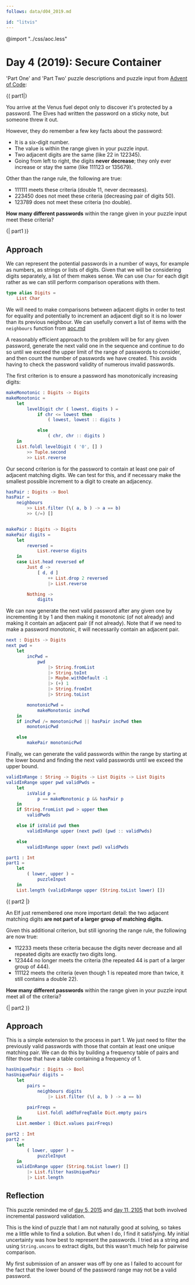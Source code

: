 ```yaml
---
follows: data/d04_2019.md

id: "litvis"
---
```


@import "../css/aoc.less"

# Day 4 (2019): Secure Container

'Part One' and 'Part Two' puzzle descriptions and puzzle input from [Advent of Code](https://adventofcode.com/2019/day/4):

{( part1|}

You arrive at the Venus fuel depot only to discover it's protected by a password. The Elves had written the password on a sticky note, but someone threw it out.

However, they do remember a few key facts about the password:

- It is a six-digit number.
- The value is within the range given in your puzzle input.
- Two adjacent digits are the same (like 22 in 122345).
- Going from left to right, the digits **never decrease**; they only ever increase or stay the same (like 111123 or 135679).

Other than the range rule, the following are true:

- 111111 meets these criteria (double 11, never decreases).
- 223450 does not meet these criteria (decreasing pair of digits 50).
- 123789 does not meet these criteria (no double).

**How many different passwords** within the range given in your puzzle input meet these criteria?

{| part1 )}

## Approach

We can represent the potential passwords in a number of ways, for example as numbers, as strings or lists of digits. Given that we will be considering digits separately, a list of them makes sense. We can use `Char` for each digit rather as we can still perform comparison operations with them.

```elm {l}
type alias Digits =
    List Char
```

We will need to make comparisons between adjacent digits in order to test for equality and potentially to increment an adjacent digit so it is no lower than its previous neighbour. We can usefully convert a list of items with the `neighbours` function from [aoc.md](../aoc.md)

A reasonably efficient approach to the problem will be for any given password, generate the next valid one in the sequence and continue to do so until we exceed the upper limit of the range of passwords to consider, and then count the number of passwords we have created. This avoids having to check the password validity of numerous invalid passwords.

The first criterion is to ensure a password has monotonically increasing digits:

```elm {l}
makeMonotonic : Digits -> Digits
makeMonotonic =
    let
        levelDigit chr ( lowest, digits ) =
            if chr <= lowest then
                ( lowest, lowest :: digits )

            else
                ( chr, chr :: digits )
    in
    List.foldl levelDigit ( '0', [] )
        >> Tuple.second
        >> List.reverse
```

Our second criterion is for the password to contain at least one pair of adjacent matching digits. We can test for this, and if necessary make the smallest possible increment to a digit to create an adjacency.

```elm {l}
hasPair : Digits -> Bool
hasPair =
    neighbours
        >> List.filter (\( a, b ) -> a == b)
        >> (/=) []


makePair : Digits -> Digits
makePair digits =
    let
        reversed =
            List.reverse digits
    in
    case List.head reversed of
        Just d ->
            [ d, d ]
                ++ List.drop 2 reversed
                |> List.reverse

        Nothing ->
            digits
```

We can now generate the next valid password after any given one by incrementing it by 1 and then making it monotonic (of not already) and making it contain an adjacent pair (if not already). Note that if we need to make a password monotonic, it will necessarily contain an adjacent pair.

```elm {l}
next : Digits -> Digits
next pwd =
    let
        incPwd =
            pwd
                |> String.fromList
                |> String.toInt
                |> Maybe.withDefault -1
                |> (+) 1
                |> String.fromInt
                |> String.toList

        monotonicPwd =
            makeMonotonic incPwd
    in
    if incPwd /= monotonicPwd || hasPair incPwd then
        monotonicPwd

    else
        makePair monotonicPwd
```

Finally, we can generate the valid passwords within the range by starting at the lower bound and finding the next valid passwords until we exceed the upper bound.

```elm {l}
validInRange : String -> Digits -> List Digits -> List Digits
validInRange upper pwd validPwds =
    let
        isValid p =
            p == makeMonotonic p && hasPair p
    in
    if String.fromList pwd > upper then
        validPwds

    else if isValid pwd then
        validInRange upper (next pwd) (pwd :: validPwds)

    else
        validInRange upper (next pwd) validPwds
```

```elm {l r}
part1 : Int
part1 =
    let
        ( lower, upper ) =
            puzzleInput
    in
    List.length (validInRange upper (String.toList lower) [])
```

{( part2 |}

An Elf just remembered one more important detail: the two adjacent matching digits **are not part of a larger group of matching digits.**

Given this additional criterion, but still ignoring the range rule, the following are now true:

- 112233 meets these criteria because the digits never decrease and all repeated digits are exactly two digits long.
- 123444 no longer meets the criteria (the repeated 44 is part of a larger group of 444).
- 111122 meets the criteria (even though 1 is repeated more than twice, it still contains a double 22).

**How many different passwords** within the range given in your puzzle input meet all of the criteria?

{| part2 )}

## Approach

This is a simple extension to the process in part 1. We just need to filter the previously valid passwords with those that contain at least one unique matching pair. We can do this by building a frequency table of pairs and filter those that have a table containing a frequency of 1.

```elm {l}
hasUniquePair : Digits -> Bool
hasUniquePair digits =
    let
        pairs =
            neighbours digits
                |> List.filter (\( a, b ) -> a == b)

        pairFreqs =
            List.foldl addToFreqTable Dict.empty pairs
    in
    List.member 1 (Dict.values pairFreqs)
```

```elm {l r}
part2 : Int
part2 =
    let
        ( lower, upper ) =
            puzzleInput
    in
    validInRange upper (String.toList lower) []
        |> List.filter hasUniquePair
        |> List.length
```

## Reflection

This puzzle reminded me of [day 5, 2015](../2015/d05_2015.md) and [day 11, 2105](../2015/d05_2015.md) that both involved incremental password validation.

This is the kind of puzzle that I am not naturally good at solving, so takes me a little while to find a solution. But when I do, I find it satisfying. My initial uncertainty was how best to represent the passwords. I tried as a string and using `String.uncons` to extract digits, but this wasn't much help for pairwise comparison.

My first submission of an answer was off by one as I failed to account for the fact that the lower bound of the password range may not be a valid password.
